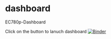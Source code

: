 # dashboard
EC780p-Dashboard


Click on the button to lanuch dashboard
[![Binder](https://mybinder.org/badge_logo.svg)](https://mybinder.org/v2/gh/Qiu-Yun-C/dashboard.git/HEAD?urlpath=voila%2Frender%2FDashboarad_assignment.ipynb)
